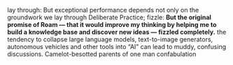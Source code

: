 lay through: But exceptional performance depends not only on the groundwork we lay through Deliberate Practice;
fizzle: __But the original promise of Roam — that it would improve my thinking by helping me to build a knowledge base and discover new ideas — fizzled completely.__
the tendency to collapse large language models, text-to-image generators, autonomous vehicles and other tools into “AI” can lead to muddy, confusing discussions.
Camelot-besotted parents of one man
confabulation